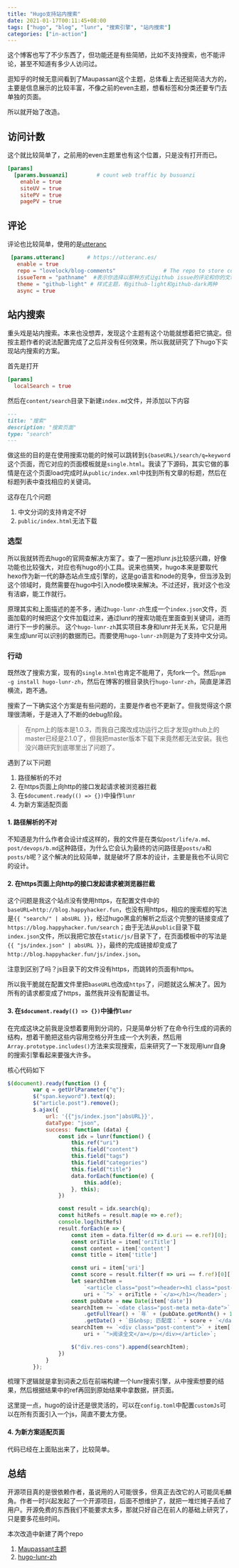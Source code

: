 ```yaml
---
title: "Hugo支持站内搜索"
date: 2021-01-17T00:11:45+08:00
tags: ["hugo", "blog", "lunr", "搜索引擎", "站内搜索"]
categories: ["in-action"]
---
```


这个博客也写了不少东西了，但功能还是有些简陋，比如不支持搜索，也不能评论，甚至不知道有多少人访问过。

<!--more-->

逛知乎的时候无意间看到了Maupassant这个主题，总体看上去还挺简洁大方的，主要是信息展示的比较丰富，不像之前的even主题，想看标签和分类还要专门去单独的页面。

所以就开始了改造。

## 访问计数

这个就比较简单了，之前用的even主题里也有这个位置，只是没有打开而已。

```toml
[params]
  [params.busuanzi]         # count web traffic by busuanzi                             # 是否使用不蒜子统计站点访问量
    enable = true
    siteUV = true
    sitePV = true
    pagePV = true
```

## 评论

评论也比较简单，使用的是[utteranc](https://utteranc.es/)

```toml
 [params.utteranc]       # https://utteranc.es/
   enable = true
   repo = "lovelock/blog-comments"               # The repo to store comments
   issueTerm = "pathname"  #表示你选择以那种方式让github issue的评论和你的文章关联。
   theme = "github-light" # 样式主题，有github-light和github-dark两种
   async = true
```
## 站内搜索

重头戏是站内搜索。本来也没想弄，发现这个主题有这个功能就想着把它搞定。但按主题作者的说法配置完成了之后并没有任何效果，所以我就研究了下hugo下实现站内搜索的方案。

首先是打开
```toml
[params]
  localSearch = true
```
然后在`content/search`目录下新建`index.md`文件，并添加以下内容
```markdown
---
title: "搜索"
description: "搜索页面"
type: "search"
---
```

做这些的目的是在使用搜索功能的时候可以跳转到`${baseURL}/search/q=keyword`这个页面，而它对应的页面模板就是`single.html`。我读了下源码，其实它做的事情是在这个页面load完成时从`public/index.xml`中找到所有文章的标题，然后在标题列表中查找相应的关键词。

这存在几个问题
1. 中文分词的支持肯定不好
2. `public/index.html`无法下载

### 选型

所以我就转而去hugo的官网查解决方案了。查了一圈对lunr.js比较感兴趣，好像功能也比较强大，对应也有hugo的小工具。说来也搞笑，hugo本来是要取代hexo作为新一代的静态站点生成引擎的，这是go语言和node的竞争，但当涉及到这个领域时，竟然需要在hugo中引入node模块来解决。不过还好，我对这个也没有洁癖，能工作就行。

原理其实和上面描述的差不多，通过`hugo-lunr-zh`生成一个`index.json`文件，页面加载的时候把这个文件加载过来，通过lunr的搜索功能在里面查到关键词，进而进行下一步的展示。
这个`hugo-lunr-zh`其实项目本身和lunr并无关系，它只是用来生成lunr可以识别的数据而已。而要使用`hugo-lunr-zh`则是为了支持中文分词。

### 行动

既然改了搜索方案，现有的`single.html`也肯定不能用了，先fork一个。然后`npm -g install hugo-lunr-zh`，然后在博客的根目录执行`hugo-lunr-zh`，简直是涕泗横流，跑不通。

搜索了一下确实这个方案是有些问题的，主要是作者也不更新了。但我觉得这个原理很清晰，于是进入了不断的debug阶段。

> 在npm上的版本是1.0.3，而我自己魔改成功运行之后才发现github上的master已经是2.1.0了，但我把master版本下载下来竟然都无法安装。我也没兴趣研究到底哪里出了问题了。

遇到了以下问题
1. 路径解析的不对
2. 在https页面上向http的接口发起请求被浏览器拦截
3. 在`$document.ready(() => {})`中操作`lunr`
4. 为新方案适配页面

#### 1. 路径解析的不对

不知道是为什么作者会设计成这样的，我的文件是在类似`post/life/a.md`、`post/devops/b.md`这种路径，为什么它会认为最终的访问路径是`posts/a`和`posts/b`呢？这个解决的比较简单，就是破坏了原本的设计，主要是我也不认同它的设计。

#### 2. 在https页面上向http的接口发起请求被浏览器拦截

这个问题是我这个站点没有使用https，在配置文件中的`baseURL=http://blog.happyhacker.fun`，也没有用https，相应的搜索框的写法是`{{ "search/" | absURL }}`，经过hugo黑盒的解析之后这个完整的链接变成了`https://blog.happyhacker.fun/search`；由于无法从`public`目录下载`index.json`文件，所以我把它放在`static/js/`目录下了，在页面模板中的写法是`{{ "js/index.json" | absURL }}`，最终的完成链接却变成了`http://blog.happyhacker.fun/js/index.json`。

注意到区别了吗？js目录下的文件没有https，而跳转的页面有https。

所以我干脆就在配置文件里把`baseURL`也改成`https`了，问题就这么解决了。因为所有的请求都变成了https，虽然我并没有配置证书。

#### 3. 在`$document.ready(() => {})`中操作`lunr`

在完成这块之前我是没想着要用到分词的，只是简单分析了在命令行生成的词表的结构，想着干脆把这些内容用空格分开生成一个大列表，然后用`Array.prototype.includes()`方法来实现搜索，后来研究了一下发现用lunr自身的搜索引擎看起来要强大许多。

核心代码如下
```javascript
$(document).ready(function () {
        var q = getUrlParameter("q");
        $("span.keyword").text(q);
        $("article.post").remove();
        $.ajax({
            url: '{{"js/index.json"|absURL}}',
            dataType: "json",
            success: function (data) {
                const idx = lunr(function() {
                    this.ref("uri")
                    this.field("content")
                    this.field("tags")
                    this.field("categories")
                    this.field("title")
                    data.forEach(function(e) {
                        this.add(e);
                    }, this);
                })

                const result = idx.search(q);
                const hitRefs = result.map(e => e.ref);
                console.log(hitRefs)
                result.forEach(e => {
                    const item = data.filter(d => d.uri == e.ref)[0];
                    const oriTitle = item['oriTitle']
                    const content = item['content']
                    const title = item['title']

                    const uri = item['uri']
                    const score = result.filter(f => uri == f.ref)[0]['score']
                    let searchItem =
                        `<article class="post"><header><h1 class="post-title"><a href="` +
                        uri + `">` + oriTitle + `</a></h1></header>`;
                    const pubDate = new Date(item['date'])
                    searchItem += `<date class="post-meta meta-date">` + pubDate
                        .getFullYear() + `年` + (pubDate.getMonth() + 1) + `月` + pubDate
                        .getDate() + `日&nbsp; 匹配度：` + score + `</date>`;
                    searchItem += `<div class="post-content">` + item['content'].replace(/\s*/g,"").substring(0, 100) + `……<p class="readmore"><a href="` +
                        uri + `">阅读全文</a></p></div></article>`;

                    $("div.res-cons").append(searchItem);
                })
            }
        });
```

梳理下逻辑就是拿到词表之后在前端构建一个lunr搜索引擎，从中搜索想要的结果，然后根据结果中的ref再回到原始结果中拿数据，拼页面。

这里提一点，hugo的设计还是很灵活的，可以在`config.toml`中配置`customJs`可以在所有页面引入一个js，简直不要太方便。

#### 4. 为新方案适配页面

代码已经在上面贴出来了，比较简单。

## 总结

开源项目真的是很依赖作者，虽说用的人可能很多，但真正去改它的人可能凤毛麟角。作者一时兴起发起了一个开源项目，后面不想维护了，就把一堆烂摊子丢给了用户。开源免费的东西我们不能要求太多，那就只好自己在前人的基础上研究了，只是要多花些时间。

本次改造中新建了两个repo
1. [Maupassant主题](https://github.com/lovelock/maupassant-hugo)
2. [hugo-lunr-zh](https://github.com/lovelock/hugo-lunr-zh)



